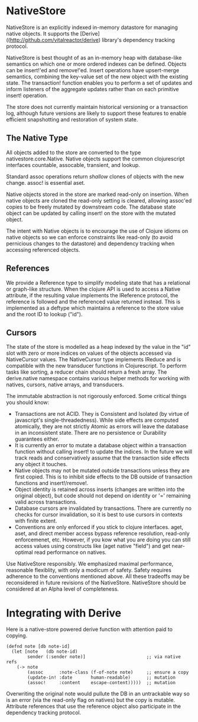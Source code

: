 NativeStore
===========

NativeStore is an explicitly indexed in-memory datastore for managing
native objects.  It supports the
[Derive]((http://github.com/vitalreactor/derive) library's dependency
tracking protocol.

NativeStore is best thought of as an in-memory heap with database-like
semantics on which one or more ordered indexes can be defined.
Objects can be insert!'ed and remove!'ed.  Insert operations have
upsert-merge semantics, combining the key-value set of the new object
with the existing state.  The transaction! function enables you to
perform a set of updates and inform listeners of the aggregate updates
rather than on each primitive insert! operation.

The store does not currently maintain historical versioning or a
transaction log, although future versions are likely to support these
features to enable efficient snapshotting and restoration of system
state.


## The Native Type

All objects added to the store are converted to the type
nativestore.core.Native.  Native objects support the common
clojurescript interfaces countable, assocable, transient, and lookup.

Standard assoc operations return _shallow_ clones of objects with the
new change.  assoc! is essential aset.

Native objects stored in the store are marked read-only on insertion.
When native objects are cloned the read-only setting is cleared,
allowing assoc'ed copies to be freely mutated by downstream code.  The
database state object can be updated by calling insert! on the
store with the mutated object.

The intent with Native objects is to encourage the use of Clojure
idioms on native objects so we can enforce constraints like read-only
(to avoid pernicious changes to the datastore) and dependency tracking
when accessing referenced objects.

## References

We provide a Reference type to simplify modeling state that has a
relational or graph-like structure.  When the clojure API is used to
access a Native attribute, if the resulting value implements the
IReference protocol, the reference is followed and the referenced
value returned instead. This is implemented as a deftype which
maintains a reference to the store value and the root ID to lookup
("id").

## Cursors

The state of the store is modelled as a heap indexed by the value in
the "id" slot with zero or more indices on values of the objects
accessed via NativeCursor values.  The NativeCursor type implements
IReduce and is compatible with the new transducer functions in
Clojurescript.  To perform tasks like sorting, a reducer chain should
return a fresh array.  The derive.native namespace contains various
helper methods for working with natives, cursors, native arrays, and
transducers.

The immutable abstraction is not rigorously enforced.  Some critical
things you should know:

- Transactions are not ACID.  They is Consistent and Isolated (by
  virtue of javascript's single-threadedness).  While side effects are
  computed atomically, they are not strictly Atomic as errors will
  leave the database in an inconsistent state.  There are no
  persistence or Durability guarantees either.
- It is currently an error to mutate a database object within a transaction
  function without calling insert! to update the indices.  In the future
  we will track reads and conservatively assume that the transaction
  side effects any object it touches.
- Native objects may not be mutated outside transactions unless they are
  first copied.  This is to inhibit side effects to the DB outside of transaction
  functions and insert!/remove!.
- Object identity is retained across inserts (changes are written into
  the original object), but code should not depend on identity or '='
  remaining valid across transactions.
- Database cursors are invalidated by transactions.  There are
  currently no checks for cursor invalidation, so it is best to use
  cursors in contexts with finite extent.
- Conventions are only enforced if you stick to clojure interfaces.
  aget, aset, and direct member access bypass reference resolution,
  read-only enforcemenet, etc.  However, if you kow what you are doing
  you can still access values using constructs like (aget native
  "field") and get near-optimal read performance on natives.

Use NativeStore responsibly.  We emphasized maximal performance,
reasonable flexiblity, with only a modicum of safety.  Safety requires
adherence to the conventions mentioned above.  All these tradeoffs may
be reconsidered in future revisions of the NativeStore.  NativeStore
should be considered at an Alpha level of completeness.

# Integrating with Derive

Here is a native-store powered derive function with attention paid to copying.

```
(defnd note [db note-id]
  (let [note   (db note-id)
        sender (:sender note)]                       ;; via native refs
    (-> note 
		(assoc      :note-class (f-of-note note)     ;; ensure a copy
		(update-in! :date       human-readable)      ;; mutation
		(assoc!     :content    escape-content)))))  ;; mutation
```

Overwriting the original note would pullute the DB in an untrackable
way so is an error (via the read-only flag on natives) but the copy is
mutable.  Attribute references that use the reference object also
participate in the dependency tracking protocol.



